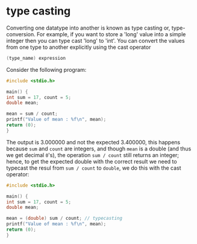 # type casting

Converting one datatype into another is known as type casting or, type-conversion. For example, if you want to store a 'long' value into a simple integer then you can type cast 'long' to 'int'. You can convert the values from one type to another explicitly using the cast operator

```c
(type_name) expression
```

Consider the following program:

```c
#include <stdio.h>

main() {
int sum = 17, count = 5;
double mean;

mean = sum / count;
printf("Value of mean : %f\n", mean);
return (0);
}
```

The output is $3.000000$ and not the expected $3.400000$, this happens because `sum` and `count` are integers, and though `mean` is a double (and thus we get decimal `0`'s), the operation `sum / count` still returns an integer; hence, to get the expected double with the correct result we need to typecast the resul from `sum / count` to `double`, we do this with the cast operator:

```c
#include <stdio.h>

main() {
int sum = 17, count = 5;
double mean;

mean = (double) sum / count; // typecasting
printf("Value of mean : %f\n", mean);
return (0);
}
```

